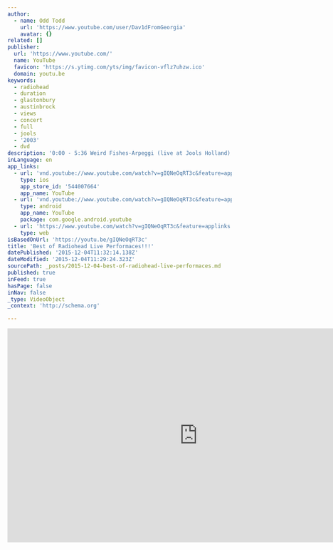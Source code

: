 ```yaml
---
author:
  - name: Odd Todd
    url: 'https://www.youtube.com/user/Dav1dFromGeorgia'
    avatar: {}
related: []
publisher:
  url: 'https://www.youtube.com/'
  name: YouTube
  favicon: 'https://s.ytimg.com/yts/img/favicon-vflz7uhzw.ico'
  domain: youtu.be
keywords:
  - radiohead
  - duration
  - glastonbury
  - austinbrock
  - views
  - concert
  - full
  - jools
  - '2003'
  - dvd
description: '0:00 - 5:36 Weird Fishes-Arpeggi (live at Jools Holland) 5:36 - 9:31 Jigsaw Falling Into Place (Saitama 2008) 9:31 - 14:12 Fake Plastic Trees (Glastonbury 2003) 14:12 - 18:29 Karma Police (Glastonbury 2003) 18:29 - 25:53 Paranoid Android (Glastonbury 2003) 25:55 - 30:33 Creep (Glastonbury 1997) 30:33 - 34:47 High'
inLanguage: en
app_links:
  - url: 'vnd.youtube://www.youtube.com/watch?v=gIQNeOqRT3c&feature=applinks'
    type: ios
    app_store_id: '544007664'
    app_name: YouTube
  - url: 'vnd.youtube://www.youtube.com/watch?v=gIQNeOqRT3c&feature=applinks'
    type: android
    app_name: YouTube
    package: com.google.android.youtube
  - url: 'https://www.youtube.com/watch?v=gIQNeOqRT3c&feature=applinks'
    type: web
isBasedOnUrl: 'https://youtu.be/gIQNeOqRT3c'
title: 'Best of Radiohead Live Performaces!!!'
datePublished: '2015-12-04T11:32:14.138Z'
dateModified: '2015-12-04T11:29:24.323Z'
sourcePath: _posts/2015-12-04-best-of-radiohead-live-performaces.md
published: true
inFeed: true
hasPage: false
inNav: false
_type: VideoObject
_context: 'http://schema.org'

---
```

<iframe src="https://cdn.embedly.com/widgets/media.html?src=https%3A%2F%2Fwww.youtube.com%2Fembed%2FgIQNeOqRT3c%3Ffeature%3Doembed&amp;url=https%3A%2F%2Fwww.youtube.com%2Fwatch%3Fv%3DgIQNeOqRT3c%26feature%3Dyoutu.be&amp;image=https%3A%2F%2Fi.ytimg.com%2Fvi%2FgIQNeOqRT3c%2Fhqdefault.jpg&amp;key=b7d04c9b404c499eba89ee7072e1c4f7&amp;type=text%2Fhtml&amp;schema=youtube" width="854" height="480" scrolling="no" frameborder="0" allowfullscreen="allowfullscreen" style=""></iframe>